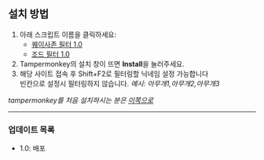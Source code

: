## 설치 방법

1. 아래 스크립트 이름을 클릭하세요:
   - [퀘이사존 필터 1.0](https://raw.githubusercontent.com/delphinium04/tampermonkey-filters/main/quasarzone-filter.user.js)
   - [조드 필터 1.0](https://raw.githubusercontent.com/delphinium04/tampermonkey-filters/main/quasarzone-filter.user.js)
2. Tampermonkey의 설치 창이 뜨면 **Install**을 눌러주세요.
3. 해당 사이트 접속 후 Shift+F2로 필터링할 닉네임 설정 가능합니다  
빈칸으로 설정시 필터링하지 않습니다. _예시: 아무개1,아무개2,아무개3_

_tampermonkey를 처음 설치하시는 분은 [이쪽으로](https://www.tampermonkey.net/faq.php?locale=en#Q209)_

---
### 업데이트 목록  
- 1.0: 배포
